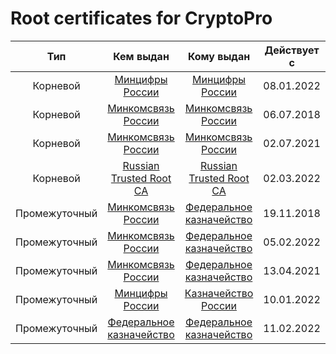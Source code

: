 # Root certificates for CryptoPro

Тип|Кем выдан|Кому выдан|Действует с|Действует по
:---:|:---:|:---:|:---:|:---:
Корневой|[Минцифры России](root/kornevoi_mincif.cer)|[Минцифры России](root/kornevoi_mincif.cer)|08.01.2022|08.01.2040
Корневой|[Минкомсвязь России](root/mincomsvyaz_01.07.2036.cer)|[Минкомсвязь России](root/mincomsvyaz_01.07.2036.cer)|06.07.2018|01.07.2036
Корневой|[Минкомсвязь России](root/new_root_2021.cer)|[Минкомсвязь России](root/new_root_2021.cer)|02.07.2021|02.07.2039
Корневой|[Russian Trusted Root CA](root/rootca_ssl_rsa2022.cer)|[Russian Trusted Root CA](root/rootca_ssl_rsa2022.cer)|02.03.2022|28.02.2032
Промежуточный|[Минкомсвязь России](root/mincomsvyaz_01.07.2036.cer)|[Федеральное казначейство](CA/fk_19.11.2033.cer)|19.11.2018|19.11.2033
Промежуточный|[Минкомсвязь России](root/mincomsvyaz_01.07.2036.cer)|[Федеральное казначейство](CA/uts-fk_2020.cer)|05.02.2022|05.02.2035
Промежуточный|[Минкомсвязь России](root/mincomsvyaz_01.07.2036.cer)|[Федеральное казначейство](CA/UTS-FK_2021.cer)|13.04.2021|13.04.2036
Промежуточный|[Минцифры России](root/kornevoi_mincif.cer)|[Казначейство России](CA/promej_mincif_ufk.cer)|10.01.2022|10.01.2037
Промежуточный|[Федеральное казначейство](CA/UTS-FK_2021.cer)|[Федеральное казначейство](CA/sufd.budget.gov.ru.cer)|11.02.2022|11.05.2023
